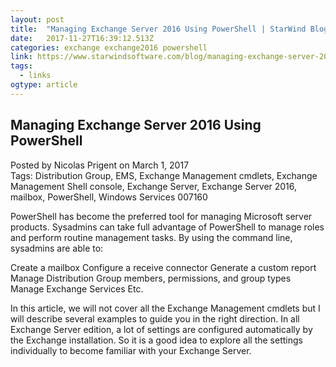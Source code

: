 ```yaml
---
layout: post 
title:  "Managing Exchange Server 2016 Using PowerShell | StarWind Blog" 
date:   2017-11-27T16:39:12.513Z 
categories: exchange exchange2016 powershell
link: https://www.starwindsoftware.com/blog/managing-exchange-server-2016-using-powershell 
tags:
  - links
ogtype: article 
---
```


## Managing Exchange Server 2016 Using PowerShell

Posted by Nicolas Prigent on March 1, 2017	
Tags: Distribution Group, EMS, Exchange Management cmdlets, Exchange Management Shell console, Exchange Server, Exchange Server 2016, mailbox, PowerShell, Windows Services
007160

PowerShell has become the preferred tool for managing Microsoft server products. Sysadmins can take full advantage of PowerShell to manage roles and perform routine management tasks. By using the command line, sysadmins are able to:

Create a mailbox
Configure a receive connector
Generate a custom report
Manage Distribution Group members, permissions, and group types
Manage Exchange Services
Etc.

In this article, we will not cover all the Exchange Management cmdlets but I will describe several examples to guide you in the right direction. In all Exchange Server edition, a lot of settings are configured automatically by the Exchange installation. So it is a good idea to explore all the settings individually to become familiar with your Exchange Server.